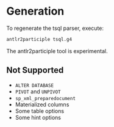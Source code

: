 # Generation

To regenerate the tsql parser, execute:

```sh
antlr2participle tsql.g4
```

The antlr2participle tool is experimental.

## Not Supported

- `ALTER DATABASE`
- `PIVOT` and `UNPIVOT`
- `sp_xml_preparedocument`
- Materialized columns
- Some table options
- Some hint options
